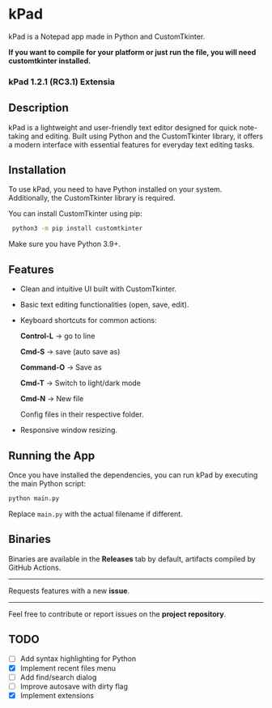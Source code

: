 # kPad
kPad is a Notepad app made in Python and CustomTkinter.

**If you want to compile for your platform or just run the file, you will need customtkinter installed.**

### kPad 1.2.1 (RC3.1) Extensia

## Description
kPad is a lightweight and user-friendly text editor designed for quick note-taking and editing. Built using Python and the CustomTkinter library, it offers a modern interface with essential features for everyday text editing tasks.

## Installation
To use kPad, you need to have Python installed on your system. Additionally, the CustomTkinter library is required.

You can install CustomTkinter using pip:

```bash
 python3 -m pip install customtkinter
```

Make sure you have Python 3.9+.

## Features
- Clean and intuitive UI built with CustomTkinter.
- Basic text editing functionalities (open, save, edit).
- Keyboard shortcuts for common actions:

  **Control-L** -> go to line

  **Cmd-S** -> save (auto save as)

  **Command-O** -> Save as

  **Cmd-T** -> Switch to light/dark mode

  **Cmd-N** -> New file

   Config files in their respective folder.
- Responsive window resizing.

## Running the App
Once you have installed the dependencies, you can run kPad by executing the main Python script:

```bash
python main.py
```

Replace `main.py` with the actual filename if different.

## Binaries

Binaries are available in the **Releases** tab by default, artifacts compiled by GitHub Actions.

---

Requests features with a new **issue**.

---

Feel free to contribute or report issues on the **project repository**.

## TODO
- [ ] Add syntax highlighting for Python
- [x] Implement recent files menu
- [ ] Add find/search dialog
- [ ] Improve autosave with dirty flag
- [x] Implement extensions